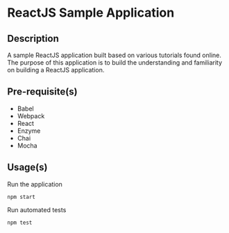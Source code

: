 
# ReactJS Sample Application

## Description
A sample ReactJS application built based on various tutorials found online.
The purpose of this application is to build the understanding and familiarity on building a ReactJS application.

## Pre-requisite(s)
* Babel
* Webpack
* React
* Enzyme
* Chai
* Mocha

## Usage(s)

Run the application

```
npm start
```

Run automated tests

```
npm test
```
